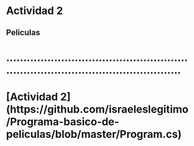 # Actividad 2

## Peliculas
<h1>........................................................................................................<h1>
[Actividad 2](https://github.com/israeleslegitimo/Programa-basico-de-peliculas/blob/master/Program.cs)
